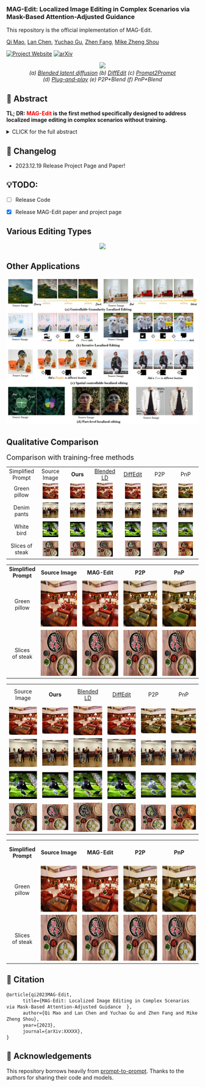 ### MAG-Edit: Localized Image Editing in Complex Scenarios via Mask-Based Attention-Adjusted Guidance  

This repository is the official implementation of MAG-Edit.

[Qi Mao](https://sites.google.com/view/qi-mao/), [Lan Chen](), [Yuchao Gu](https://ycgu.site/), [Zhen Fang](), [Mike Zheng Shou](https://sites.google.com/view/showlab)


[![Project Website](https://img.shields.io/badge/Project-Website-orange
)](https://orannue.github.io/MAG-Edit/)
[![arXiv](https://img.shields.io/badge/arXiv-XXXXX-red
)]()

<p align="center">
<img src="assets/teaser.png"width="1060px"/>  
<br>
<em> (a) <a href="https://github.com/omriav/blended-latent-diffusion">Blended latent diffusion</a>  (b) <a href="https://arxiv.org/abs/2210.11427">DiffEdit</a>  (c) <a href="https://github.com/google/prompt-to-prompt">Prompt2Prompt</a> <br> 
(d)  <a href="https://github.com/MichalGeyer/plug-and-play">Plug-and-play</a>  (e) P2P+Blend (f) PnP+Blend</em>
</p>

## :bookmark: Abstract
<b>TL; DR: <font color="red">MAG-Edit</font> is the first method specifically designed to
address localized image editing in complex scenarios without training.</b>

<details><summary>CLICK for the full abstract</summary>
Recent diffusion-based image editing approaches have exhibited impressive editing capabilities in images with simple compositions. However, localized editing in complex scenarios has not been well-studied in the literature, despite its growing real-world demands. Existing mask-based inpainting methods fall short of retaining the underlying structure within the edit region. Meanwhile, mask-free attention-based methods often exhibit editing leakage and misalignment in more complex compositions. In this work, we develop MAG-Edit, a training-free, inference-stage optimization method, which enables localized image editing in complex scenarios. In particular, MAG-Edit optimizes the noise latent feature in diffusion models by maximizing two mask-based cross-attention constraints of the edit token, which in turn gradually enhances the local alignment with the desired prompt. Extensive quantitative and qualitative experiments demonstrate the effectiveness of our method in achieving both text alignment and structure preservation for localized editing within complex scenarios.
</details>

## :pencil: Changelog
- 2023.12.19 Release Project Page and Paper!
## 💡TODO:

- [ ] Release Code
- [x] Release MAG-Edit paper and project page


<p align="center">
<h2> Various Editing Types </h2>
<p align="center">
<img src="assets/editing_types.png"/>  
</p>

<h2> Other Applications</h2>  
<p align="center">
<img src="assets/other_apps.jpg"/>  
<br>

<h2> Qualitative Comparison </h2>
<font size=4>Comparison with training-free methods</font>

<p align="center">
  <table align="center"   style="text-align:center;">
    <tr >
      <td align="center" style="width: 10%;" >
       Simplified <br>Prompt
      </td>
      <td align="center" style="width: 15%;">
       Source <br> Image
      </td>
      <td  align="center" style="width: 15%;">
        <b>Ours</b>
      </td>
      <td align="center" style="width: 15%;">
       <a href="https://github.com/omriav/blended-latent-diffusion">Blended <br> LD</a>
      </td>
      <td  align="center" style="width: 15%;">
      <a href="https://arxiv.org/abs/2210.11427">DiffEdit</a>
      </td>
      <td  align="center" style="width: 15%;">
      <a herf="https://github.com/google/prompt-to-prompt">P2P</a>
      </td>
      <td  align="center" style="width: 15%;">
      <a herf="https://github.com/MichalGeyer/plug-and-play">PnP</a>
      </td>
    </tr>
    <tr>
      <td  align="center" style="width: 10%;" >
        Green <br>pillow
      </td>
      <td  align="center" style="width: 15%;">
        <img src="assets/compare/training-free/1/source.png" width=70%>
      </td>
      <td style align="center" style="width: 15%;"> 
        <img src="assets/compare/training-free/1/ours.png" width=70%>
      </td>
      <td  align="center" style="width: 15%;">
        <img src="assets/compare/training-free/1/blended.png" width=70%>
      </td>          
      <td  align="center" style="width: 15%;">
        <img src="assets/compare/training-free/1/diffedit.png" width=70%>
      </td>
      <td  align="center" style="width: 15%;">
        <img src="assets/compare/training-free/1/p2p.png" width=70%>
      </td>      
      <td  align="center" style="width: 15%;">
        <img src="assets/compare/training-free/1/pnp.png" width=70%">
      </td>     
    </tr>
    <tr>
      <td  align="center" style="width: 10%;">
        Denim <br>pants
      </td>
      <td align="center" style="width: 15%;">
        <img src="assets/compare/training-free/2/source.png" width=70%>
      </td>
      <td  align="center" style="width: 15%;">
        <img src="assets/compare/training-free/2/ours.png" width=70%>
      </td>
      <td  align="center" style="width: 15%;">
        <img src="assets/compare/training-free/2/blended.png" width=70%>
      </td>          
      <td  align="center" style="width: 15%;">
        <img src="assets/compare/training-free/2/diffedit.png" width=70%>
      </td>
      <td  align="center" style="width: 15%;">
        <img src="assets/compare/training-free/2/p2p.png" width=70%>
      </td>      
      <td align="center">
        <img src="assets/compare/training-free/2/pnp.png" width=70%>
      </td>     
    </tr>
    <tr>
      <td  align="center" style="width: 10%;">
        White <br>bird
      </td>
      <td  align="center" style="width: 15%;">
        <img src="assets/compare/training-free/3/source.png" width=70%>
      </td>
      <td  align="center" style="width: 15%;">
        <img src="assets/compare/training-free/3/ours.png" width=70%>
      </td>
      <td  align="center" style="width: 15%;">
        <img src="assets/compare/training-free/3/blended.png" width=70%>
      </td>          
      <td  align="center" style="width: 15%;">
        <img src="assets/compare/training-free/3/diffedit.png" width=70%>
      </td>
      <td  align="center" style="width: 15%;">
        <img src="assets/compare/training-free/3/p2p.png" width=70%>
      </td>      
      <td align="center" style="width: 15%;">
        <img src="assets/compare/training-free/3/pnp.png" width=70%>
      </td>     
    </tr>
    <tr>
      <td align="center" style="width: 10%;">
        Slices of <br>steak
      </td>
      <td  align="center" style="width: 15%;">
        <img src="assets/compare/training-free/4/source.png" width=70%>
      </td>
      <td align="center" style="width: 15%;">
        <img src="assets/compare/training-free/4/ours.png"  width=70%>
      </td>
      <td align="center" style="width: 15%;">
        <img src="assets/compare/training-free/4/blended.png"  width=70%>
      </td>          
      <td  align="center" style="width: 15%;">
        <img src="assets/compare/training-free/4/diffedit.png" width=70%>
      </td>
      <td align="center" style="width: 15%;">
        <img src="assets/compare/training-free/4/p2p.png"  width=70%>
      </td>      
      <td align="center" style="width: 15%;">
        <img src="assets/compare/training-free/4/pnp.png" width=70%>
      </td>     
  </table>

<table class="center">
<tr >
  <td style="text-align:center; "><b>Simplified <br> Prompt</b></td>
  <td style="text-align:center;"><b>Source  Image</b></td>
  <td style="text-align:center;" ><b>MAG-Edit</b></td>
  <td style="text-align:center;" ><b>P2P</b></td>
  <td style="text-align:center;" ><b>PnP</b></td>
<tr>
  <td style="text-align:center;">Green <br> pillow</td>
  <td><img src="assets/compare/training-free/1/source.png" width="120px" height="120px"></td>
  <td><img src="assets/compare/training-free/1/ours.png" width="120px" height="120px"></td>
  <td><img src="assets/compare/training-free/1/p2p.png" width="120px" height="120px"></td>              
  <td><img src="assets/compare/training-free/1/pnp.png" width="120px" height="120px"></td>
</tr>
<tr>
  <td style="text-align:center;">Slices <br>of steak</td>
  <td><img src="assets/compare/training-free/4/ours.png" width="120px" height="120px"></td>
  <td><img src="assets/compare/training-free/4/ours.png" width="120px" height="120px"></td>
  <td><img src="assets/compare/training-free/4/ours.png" width="120px" height="120px"></td>              
  <td><img src="assets/compare/training-free/4/ours.png" width="120px" height="120px"></td>
</tr>
</table>

<p align="center">
  <table >
    <tr >
      <td align="center" style="width: 90px; height:50px">
       Source <br> Image
      </td>
      <td  align="center" style="width: 90px; height:50px">
        <b>Ours</b>
      </td>
      <td align="center" style="width: 90px; height:50px">
       <a href="https://github.com/omriav/blended-latent-diffusion">Blended <br> LD</a>
      </td>
      <td  align="center" style="width: 90px; height:50px">
      <a href="https://arxiv.org/abs/2210.11427">DiffEdit</a>
      </td>
      <td  align="center" style="width: 90px; height:50px">
      <a herf="https://github.com/google/prompt-to-prompt">P2P</a>
      </td>
      <td  align="center" style="width: 90px; height:50px">
      <a herf="https://github.com/MichalGeyer/plug-and-play">PnP</a>
      </td>
    </tr>
    <tr>
      <td align="center">
        <img src="assets/compare/training-free/1/source.png" style="width: 90px;">
      </td>
      <td  align="center">
        <img src="assets/compare/training-free/1/ours.png" style="width: 90px;">
      </td>
      <td  align="center">
        <img src="assets/compare/training-free/1/blended.png" style="width: 90px;">
      </td>          
      <td  align="center">
        <img src="assets/compare/training-free/1/diffedit.png" style="width: 90px;">
      </td>
      <td  align="center">
        <img src="assets/compare/training-free/1/p2p.png" style="width: 90px;">
      </td>      
      <td  align="center">
        <img src="assets/compare/training-free/1/pnp.png" style="width: 90px;">
      </td>     
    </tr>
    <tr>
      <td  align="center">
        <img src="assets/compare/training-free/2/source.png">
      </td>
      <td align="center">
        <img src="assets/compare/training-free/2/ours.png" >
      </td>
      <td align="center">
        <img src="assets/compare/training-free/2/blended.png" >
      </td>          
      <td  align="center">
        <img src="assets/compare/training-free/2/diffedit.png" >
      </td>
      <td align="center">
        <img src="assets/compare/training-free/2/p2p.png" >
      </td>      
      <td  align="center">
        <img src="assets/compare/training-free/2/pnp.png" >
      </td>     
    </tr>
    <tr>
      <td align="center">
        <img src="assets/compare/training-free/3/source.png" >
      </td>
      <td  align="center">
        <img src="assets/compare/training-free/3/ours.png" s>
      </td>
      <td align="center">
        <img src="assets/compare/training-free/3/blended.png" s>
      </td>          
      <td  align="center">
        <img src="assets/compare/training-free/3/diffedit.png" >
      </td>
      <td  align="center">
        <img src="assets/compare/training-free/3/p2p.png" >
      </td>      
      <td  align="center">
        <img src="assets/compare/training-free/3/pnp.png" >
      </td>     
    </tr>
    <tr>
      <td align="center">
        <img src="assets/compare/training-free/4/source.png" >
      </td>
      <td >
        <img src="assets/compare/training-free/4/ours.png">
      </td>
      <td align="center">
        <img src="assets/compare/training-free/4/blended.png" >
      </td>          
      <td  align="center">
        <img src="assets/compare/training-free/4/diffedit.png" >
      </td>
      <td align="center">
        <img src="assets/compare/training-free/4/p2p.png" >
      </td>      
      <td align="center">
        <img src="assets/compare/training-free/4/pnp.png" >
      </td>     
  </table>

<table class="center">
<tr >
  <td style="text-align:center; width="60px" height="60px""><b>Simplified <br> Prompt</b></td>
  <td style="text-align:center;"><b>Source  Image</b></td>
  <td style="text-align:center;" ><b>MAG-Edit</b></td>
  <td style="text-align:center;" ><b>P2P</b></td>
  <td style="text-align:center;" ><b>PnP</b></td>
<tr>
  <td style="text-align:center;">Green <br> pillow</td>
  <td><img src="assets/compare/training-free/1/source.png" width="120px" height="120px"></td>
  <td><img src="assets/compare/training-free/1/ours.png" width="120px" height="120px"></td>
  <td><img src="assets/compare/training-free/1/p2p.png" width="120px" height="120px"></td>              
  <td><img src="assets/compare/training-free/1/pnp.png" width="120px" height="120px"></td>
</tr>
<tr>
  <td style="text-align:center;">Slices <br>of steak</td>
  <td><img src="assets/compare/training-free/4/ours.png" width="120px" height="120px"></td>
  <td><img src="assets/compare/training-free/4/ours.png" width="120px" height="120px"></td>
  <td><img src="assets/compare/training-free/4/ours.png" width="120px" height="120px"></td>              
  <td><img src="assets/compare/training-free/4/ours.png" width="120px" height="120px"></td>
</tr>
</table>




>
<!--
<p align="center">
<font size=4>Comparison with <a href="https://github.com/google/prompt-to-prompt">P2P</a> and <a href="https://github.com/MichalGeyer/plug-and-play">PnP</a></font>
</p>
<p align="center">
<img src="assets/qualitative_cmp/p2ppnp.png"/>  
</p>
<p align="center">
<font size=4>Comparison with <a href="https://github.com/timothybrooks/instruct-pix2pix">InstructPix2Pix</a> and <a href="https://github.com/OSU-NLP-Group/MagicBrush">MagicBrush</a></font>
</p>
<p align="center">
<img src="assets/qualitative_cmp/instructimagic.png"/>  
</p>
<h3> Various Editing Scenarios </h3>
<p align="center">
<img src="assets/editing_scenarios.png"/>  
</p>
-->



## :triangular_flag_on_post: Citation 

```
@article{qi2023MAG-Edit,
      title={MAG-Edit: Localized Image Editing in Complex Scenarios via Mask-Based Attention-Adjusted Guidance  }, 
      author={Qi Mao and Lan Chen and Yuchao Gu and Zhen Fang and Mike Zheng Shou},
      year={2023},
      journal={arXiv:XXXXX},
}
``` 


## :revolving_hearts: Acknowledgements

This repository borrows heavily from [prompt-to-prompt](https://github.com/google/prompt-to-prompt/). Thanks to the authors for sharing their code and models.




